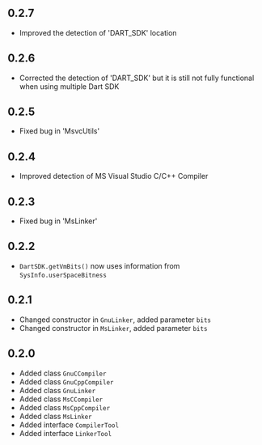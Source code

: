 ## 0.2.7

- Improved the detection of 'DART_SDK' location

## 0.2.6

- Corrected the detection of 'DART_SDK' but it is still not fully functional when using multiple Dart SDK

## 0.2.5

- Fixed bug in 'MsvcUtils'

## 0.2.4

- Improved detection of MS Visual Studio C/C++ Compiler

## 0.2.3

- Fixed bug in 'MsLinker'

## 0.2.2

- `DartSDK.getVmBits()` now uses information from `SysInfo.userSpaceBitness`

## 0.2.1

- Changed constructor in `GnuLinker`, added parameter `bits`
- Changed constructor in `MsLinker`, added parameter `bits`

## 0.2.0

- Added class `GnuCCompiler`
- Added class `GnuCppCompiler`
- Added class `GnuLinker`
- Added class `MsCCompiler`
- Added class `MsCppCompiler`
- Added class `MsLinker`
- Added interface `CompilerTool`
- Added interface `LinkerTool`

